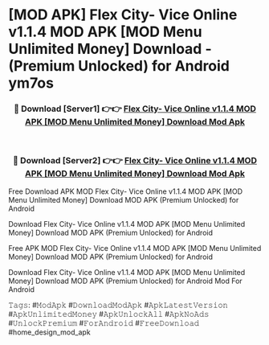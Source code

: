 # [MOD APK] Flex City- Vice Online v1.1.4 MOD APK [MOD Menu Unlimited Money] Download - (Premium Unlocked) for Android ym7os



<div align="center">
<h3>🔴 Download [Server1] 👉👉 <a href="https://momento.my/?title=Flex_City-_Vice_Online_v1.1.4_MOD_APK_[MOD_Menu_Unlimited_Money]_Download">Flex City- Vice Online v1.1.4 MOD APK [MOD Menu Unlimited Money] Download Mod Apk</a></h3><br>

<h3>🔴 Download [Server2] 👉👉 <a href="https://momento.my/?title=Flex_City-_Vice_Online_v1.1.4_MOD_APK_[MOD_Menu_Unlimited_Money]_Download">Flex City- Vice Online v1.1.4 MOD APK [MOD Menu Unlimited Money] Download Mod Apk</a></h3>
</div>



Free Download APK MOD Flex City- Vice Online v1.1.4 MOD APK [MOD Menu Unlimited Money] Download MOD APK (Premium Unlocked) for Android

Download Flex City- Vice Online v1.1.4 MOD APK [MOD Menu Unlimited Money] Download MOD APK (Premium Unlocked) for Android

Free APK MOD Flex City- Vice Online v1.1.4 MOD APK [MOD Menu Unlimited Money] Download MOD APK (Premium Unlocked) for Android

Download Flex City- Vice Online v1.1.4 MOD APK [MOD Menu Unlimited Money] Download MOD APK (Premium Unlocked) for Android Mod For Android

𝚃𝚊𝚐𝚜: #𝙼𝚘𝚍𝙰𝚙𝚔 #𝙳𝚘𝚠𝚗𝚕𝚘𝚊𝚍𝙼𝚘𝚍𝙰𝚙𝚔 #𝙰𝚙𝚔𝙻𝚊𝚝𝚎𝚜𝚝𝚅𝚎𝚛𝚜𝚒𝚘𝚗 #𝙰𝚙𝚔𝚄𝚗𝚕𝚒𝚖𝚒𝚝𝚎𝚍𝙼𝚘𝚗𝚎𝚢 #𝙰𝚙𝚔𝚄𝚗𝚕𝚘𝚌𝚔𝙰𝚕𝚕 #𝙰𝚙𝚔𝙽𝚘𝙰𝚍𝚜 #𝚄𝚗𝚕𝚘𝚌𝚔𝙿𝚛𝚎𝚖𝚒𝚞𝚖 #𝙵𝚘𝚛𝙰𝚗𝚍𝚛𝚘𝚒𝚍 #𝙵𝚛𝚎𝚎𝙳𝚘𝚠𝚗𝚕𝚘𝚊𝚍 #home_design_mod_apk

